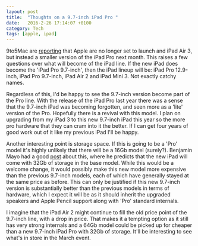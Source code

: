 ```yaml
---
layout: post
title:  "Thoughts on a 9.7-inch iPad Pro "
date:   2016-2-26 17:14:07 +0100
category: Tech
tags: [apple, ipad]
---
```


9to5Mac are [reporting][9to5mipadpro] that Apple are no longer set to launch and iPad Air 3, but instead a smaller version of the iPad Pro next month. This raises a few questions over what will become of the iPad line. If the new iPad does become the 'iPad Pro 9.7-inch', then the iPad lineup will be: iPad Pro 12.9-inch, iPad Pro 9.7-inch, iPad Air 2 and iPad Mini 3. Not exactly catchy names.

Regardless of this, I'd be happy to see the 9.7-inch version become part of the Pro line. With the release of the iPad Pro last year there was a sense that the 9.7-inch iPad was becoming forgotten, and seen more as a 'lite' version of the Pro. Hopefully there is a revival with this model. I plan on upgrading from my iPad 3 to this new 9.7-inch iPad this year so the more pro hardware that they can cram into it the better. If I can get four years of good work out of it like my previous iPad I'll be happy.

Another interesting point is storage space. If this is going to be a 'Pro' model it's highly unlikely that there will be a 16Gb model (surely?). Benjamin Mayo had a good [post][bmayoipad] about this, where he predicts that the new iPad will come with 32Gb of storage in the base model. While this would be a welcome change, it would possibly make this new model more expensive than the previous 9.7-inch models, each of which have generally stayed at the same price as before. This can only be justified if this new 9.7-inch version is substantially better than the previous models in terms of hardware, which I expect it will be as it should inherit the upgraded speakers and Apple Pencil support along with 'Pro' standard internals. 

I imagine that the iPad Air 2 might continue to fill the old price point of the 9.7-inch line, with a drop in price. That makes it a tempting option as it still has very strong internals and a 64Gb model could be picked up for cheaper than a new 9.7-inch iPad Pro with 32Gb of storage. It'll be interesting to see what's in store in the March event.

[9to5mipadpro]:http://9to5mac.com/2016/02/25/smaller-ipad-pro-march/
[bmayoipad]:http://benjaminmayo.co.uk/ipad-pro-not-ipad-air
